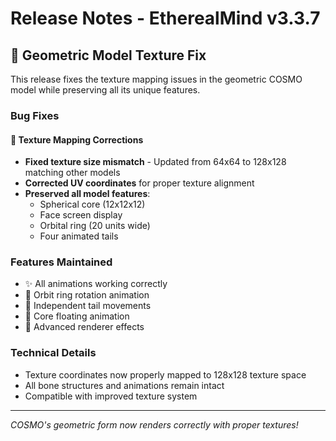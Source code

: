 # Release Notes - EtherealMind v3.3.7

## 🎨 Geometric Model Texture Fix

This release fixes the texture mapping issues in the geometric COSMO model while preserving all its unique features.

### Bug Fixes

#### 🔧 Texture Mapping Corrections
- **Fixed texture size mismatch** - Updated from 64x64 to 128x128 matching other models
- **Corrected UV coordinates** for proper texture alignment
- **Preserved all model features**:
  - Spherical core (12x12x12)
  - Face screen display
  - Orbital ring (20 units wide)
  - Four animated tails

### Features Maintained
- ✨ All animations working correctly
- 🌟 Orbit ring rotation animation
- 💫 Independent tail movements
- 🎯 Core floating animation
- 🎨 Advanced renderer effects

### Technical Details
- Texture coordinates now properly mapped to 128x128 texture space
- All bone structures and animations remain intact
- Compatible with improved texture system

---

*COSMO's geometric form now renders correctly with proper textures!*